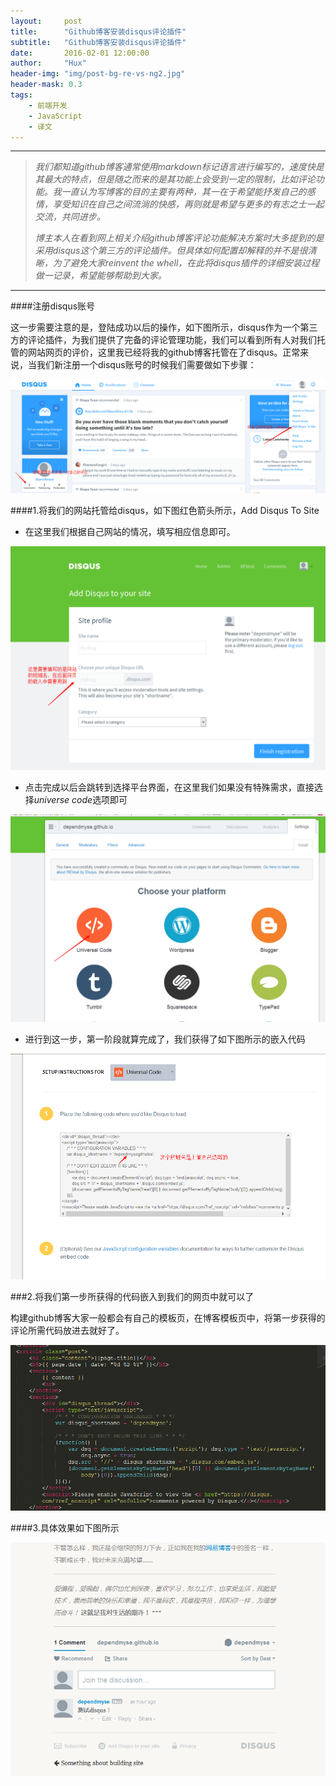 ```yaml
---
layout:     post
title:      "Github博客安装disqus评论插件"
subtitle:   "Github博客安装disqus评论插件"
date:       2016-02-01 12:00:00
author:     "Hux"
header-img: "img/post-bg-re-vs-ng2.jpg"
header-mask: 0.3
tags:
    - 前端开发
    - JavaScript
    - 译文
---
```



***
>*我们都知道github博客通常使用markdown标记语言进行编写的，速度快是其最大的特点，但是随之而来的是其功能上会受到一定的限制，比如评论功能。我一直认为写博客的目的主要有两种，其一在于希望能抒发自己的感情，享受知识在自己之间流淌的快感，再则就是希望与更多的有志之士一起交流，共同进步。*
>
>*博主本人在看到网上相关介绍github博客评论功能解决方案时大多提到的是采用disqus这个第三方的评论插件。但具体如何配置却解释的并不是很清晰，为了避免大家reinvent the whell，在此将disqus插件的详细安装过程做一记录，希望能够帮助到大家。*
***


####注册disqus账号

这一步需要注意的是，登陆成功以后的操作，如下图所示，disqus作为一个第三方的评论插件，为我们提供了完备的评论管理功能，我们可以看到所有人对我们托管的网站网页的评价，这里我已经将我的github博客托管在了disqus。正常来说，当我们新注册一个disqus账号的时候我们需要做如下步骤：

![登陆disqus主页面](https://raw.githubusercontent.com/dependmyse/dependmyse.github.io/master/img/my/disqus_home.png)

####1.将我们的网站托管给disqus，如下图红色箭头所示，Add Disqus To Site


- 在这里我们根据自己网站的情况，填写相应信息即可。

![根据自己网站情况填写相应信息](https://raw.githubusercontent.com/dependmyse/dependmyse.github.io/master/img/my/disqus_register.png)

- 点击完成以后会跳转到选择平台界面，在这里我们如果没有特殊需求，直接选择*universe code*选项即可

![选择平台](https://raw.githubusercontent.com/dependmyse/dependmyse.github.io/master/img/my/disqus_choice.png)

- 进行到这一步，第一阶段就算完成了，我们获得了如下图所示的嵌入代码

![获得所需网页嵌入代码](https://raw.githubusercontent.com/dependmyse/dependmyse.github.io/master/img/my/disqus_code.png)

###2.将我们第一步所获得的代码嵌入到我们的网页中就可以了

构建github博客大家一般都会有自己的模板页，在博客模板页中，将第一步获得的评论所需代码放进去就好了。

![将网页代码放入到我们需要添加评论的页面中](https://raw.githubusercontent.com/dependmyse/dependmyse.github.io/master/img/my/disqus_html.png)

####3.具体效果如下图所示

![disqus插件显示效果](https://raw.githubusercontent.com/dependmyse/dependmyse.github.io/master/img/my/disqus_result.png)
